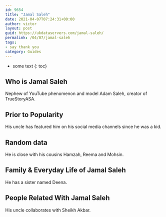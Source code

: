 ```yaml
---
id: 9654
title: "Jamal Saleh"
date: 2021-04-07T07:24:31+00:00
author: victor
layout: post
guid: https://ukdataservers.com/jamal-saleh/
permalink: /04/07/jamal-saleh
tags:
- say thank you
category: Guides
---
```


* some text
{: toc}

## Who is Jamal Saleh

Nephew of YouTube phenomenon and model Adam Saleh, creator of TrueStoryASA. 

## Prior to Popularity

His uncle has featured him on his social media channels since he was a kid.

## Random data

He is close with his cousins Hamzah, Reema and Mohsin.

## Family & Everyday Life of Jamal Saleh

He has a sister named Deena. 

## People Related With Jamal Saleh

His uncle collaborates with Sheikh Akbar.
 